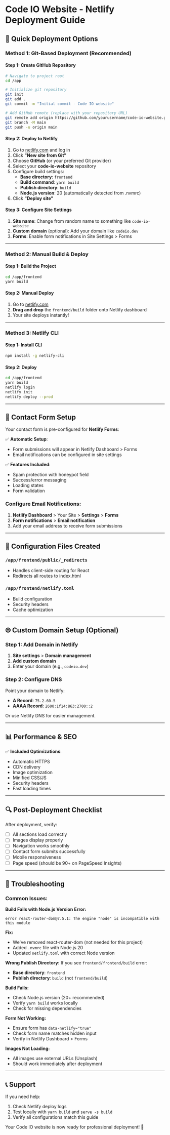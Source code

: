 # Code IO Website - Netlify Deployment Guide

## 🚀 Quick Deployment Options

### Method 1: Git-Based Deployment (Recommended)

#### Step 1: Create GitHub Repository
```bash
# Navigate to project root
cd /app

# Initialize git repository
git init
git add .
git commit -m "Initial commit - Code IO website"

# Add GitHub remote (replace with your repository URL)
git remote add origin https://github.com/yourusername/code-io-website.git
git branch -M main
git push -u origin main
```

#### Step 2: Deploy to Netlify
1. Go to [netlify.com](https://netlify.com) and log in
2. Click **"New site from Git"**
3. Choose **GitHub** (or your preferred Git provider)
4. Select your **code-io-website** repository
5. Configure build settings:
   - **Base directory**: `frontend`
   - **Build command**: `yarn build`
   - **Publish directory**: `build`
   - **Node.js version**: 20 (automatically detected from .nvmrc)
6. Click **"Deploy site"**

#### Step 3: Configure Site Settings
1. **Site name**: Change from random name to something like `code-io-website`
2. **Custom domain** (optional): Add your domain like `codeio.dev`
3. **Forms**: Enable form notifications in Site Settings > Forms

---

### Method 2: Manual Build & Deploy

#### Step 1: Build the Project
```bash
cd /app/frontend
yarn build
```

#### Step 2: Manual Deploy
1. Go to [netlify.com](https://netlify.com)
2. **Drag and drop** the `frontend/build` folder onto Netlify dashboard
3. Your site deploys instantly!

---

### Method 3: Netlify CLI

#### Step 1: Install CLI
```bash
npm install -g netlify-cli
```

#### Step 2: Deploy
```bash
cd /app/frontend
yarn build
netlify login
netlify init
netlify deploy --prod
```

---

## 📧 Contact Form Setup

Your contact form is pre-configured for **Netlify Forms**:

✅ **Automatic Setup**: 
- Form submissions will appear in Netlify Dashboard > Forms
- Email notifications can be configured in site settings

✅ **Features Included**:
- Spam protection with honeypot field
- Success/error messaging
- Loading states
- Form validation

### Configure Email Notifications:
1. **Netlify Dashboard** > Your Site > **Settings** > **Forms**
2. **Form notifications** > **Email notification**
3. Add your email address to receive form submissions

---

## 🔧 Configuration Files Created

### `/app/frontend/public/_redirects`
- Handles client-side routing for React
- Redirects all routes to index.html

### `/app/frontend/netlify.toml`
- Build configuration
- Security headers
- Cache optimization

---

## 🌐 Custom Domain Setup (Optional)

### Step 1: Add Domain in Netlify
1. **Site settings** > **Domain management**
2. **Add custom domain**
3. Enter your domain (e.g., `codeio.dev`)

### Step 2: Configure DNS
Point your domain to Netlify:
- **A Record**: `75.2.60.5`
- **AAAA Record**: `2600:1f14:863:2700::2`

Or use Netlify DNS for easier management.

---

## 📊 Performance & SEO

✅ **Included Optimizations**:
- Automatic HTTPS
- CDN delivery
- Image optimization
- Minified CSS/JS
- Security headers
- Fast loading times

---

## 🔍 Post-Deployment Checklist

After deployment, verify:
- [ ] All sections load correctly
- [ ] Images display properly
- [ ] Navigation works smoothly
- [ ] Contact form submits successfully
- [ ] Mobile responsiveness
- [ ] Page speed (should be 90+ on PageSpeed Insights)

---

## 🚨 Troubleshooting

### Common Issues:

**Build Fails with Node.js Version Error:**
```
error react-router-dom@7.5.1: The engine "node" is incompatible with this module
```
**Fix:** 
- We've removed react-router-dom (not needed for this project)
- Added `.nvmrc` file with Node.js 20
- Updated `netlify.toml` with correct Node version

**Wrong Publish Directory:**
If you see `frontend/frontend/build` error:
- **Base directory**: `frontend`
- **Publish directory**: `build` (not `frontend/build`)

**Build Fails:**
- Check Node.js version (20+ recommended)
- Verify `yarn build` works locally
- Check for missing dependencies

**Form Not Working:**
- Ensure form has `data-netlify="true"`
- Check form name matches hidden input
- Verify in Netlify Dashboard > Forms

**Images Not Loading:**
- All images use external URLs (Unsplash)
- Should work immediately after deployment

---

## 📞 Support

If you need help:
1. Check Netlify deploy logs
2. Test locally with `yarn build` and `serve -s build`
3. Verify all configurations match this guide

Your Code IO website is now ready for professional deployment! 🎉

